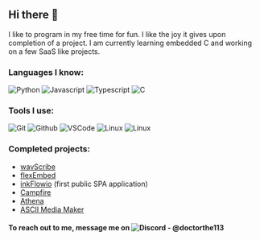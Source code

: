 ## Hi there 👋

I like to program in my free time for fun. I like the joy it gives upon completion of a project. I am currently learning embedded C and working on a few SaaS like projects.

### **Languages I know:**

![Python](https://img.shields.io/badge/-Python-blue?style=for-the-badge&logo=python&logoColor=antiquewhite)
![Javascript](https://img.shields.io/badge/Javascript-yellow?style=for-the-badge&logo=javascript&logoColor=black)
![Typescript](https://img.shields.io/badge/Typescript-blue?style=for-the-badge&logo=typescript&logoColor=white)
![C](https://img.shields.io/badge/C-3366ff?style=for-the-badge&logo=cplusplus&logoColor=white)

### **Tools I use:**

![Git](https://img.shields.io/badge/Git-orange?style=for-the-badge&logo=Git&logoColor=white)
![Github](https://img.shields.io/badge/Github-gray?style=for-the-badge&logo=Github&logoColor=white)
![VSCode](https://img.shields.io/badge/VSCode-aliceblue?style=for-the-badge&logo=vscodium&logoColor=blue)
![Linux](https://img.shields.io/badge/Linux-black?style=for-the-badge&logo=linux&logoColor=white)
![Linux](https://img.shields.io/badge/Docker-blue?style=for-the-badge&logo=docker&logoColor=white)

### **Completed projects:**

-   [wavScribe](https://wavscribe.doctorthe113.com)
-   [flexEmbed](https://flexembed.doctorthe113.com)
-   [inkFlowio](https://doctorthe113.github.io/inkflow) (first public SPA application)
-   [Campfire](https://campfire.doctorthe113.com)
-   [Athena](https://github.com/Doctorthe113/Athena-BOT)
-   [ASCII Media Maker](https://github.com/Doctorthe113/ascii-media-convertor)

#### To reach out to me, message me on ![Discord - @doctorthe113](https://img.shields.io/badge/@doctorthe113-blue?style=flat-square&logo=discord&logoColor=white)

<!--
**Doctorthe113/doctorthe113** is a ✨ _special_ ✨ repository because its `README.md` (this file) appears on your GitHub profile.

Here are some ideas to get you started:

- 🔭 I’m currently working on ...
- 🌱 I’m currently learning ...
- 👯 I’m looking to collaborate on ...
- 🤔 I’m looking for help with ...
- 💬 Ask me about ...
- 📫 How to reach me: ...
- 😄 Pronouns: ...
- ⚡ Fun fact: ...
-->
